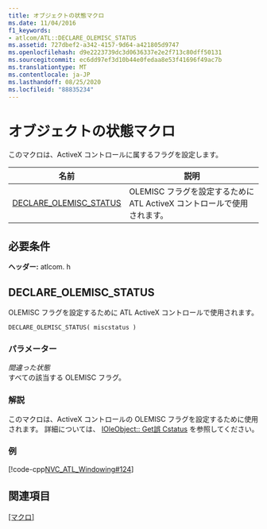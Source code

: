 ```yaml
---
title: オブジェクトの状態マクロ
ms.date: 11/04/2016
f1_keywords:
- atlcom/ATL::DECLARE_OLEMISC_STATUS
ms.assetid: 727dbef2-a342-4157-9d64-a421805d9747
ms.openlocfilehash: d9e2223739dc3d0636337e2e2f713c80dff50131
ms.sourcegitcommit: ec6dd97ef3d10b44e0fedaa8e53f41696f49ac7b
ms.translationtype: MT
ms.contentlocale: ja-JP
ms.lasthandoff: 08/25/2020
ms.locfileid: "88835234"
---
```

# <a name="object-status-macros"></a>オブジェクトの状態マクロ

このマクロは、ActiveX コントロールに属するフラグを設定します。

|名前|説明|
|-|-|
|[DECLARE_OLEMISC_STATUS](#declare_olemisc_status)|OLEMISC フラグを設定するために ATL ActiveX コントロールで使用されます。|

## <a name="requirements"></a>必要条件

**ヘッダー:** atlcom. h

## <a name="declare_olemisc_status"></a><a name="declare_olemisc_status"></a> DECLARE_OLEMISC_STATUS

OLEMISC フラグを設定するために ATL ActiveX コントロールで使用されます。

```
DECLARE_OLEMISC_STATUS( miscstatus )
```

### <a name="parameters"></a>パラメーター

*間違った状態*<br/>
すべての該当する OLEMISC フラグ。

### <a name="remarks"></a>解説

このマクロは、ActiveX コントロールの OLEMISC フラグを設定するために使用されます。 詳細については、 [IOleObject:: Get誤 Cstatus](/windows/win32/api/oleidl/nf-oleidl-ioleobject-getmiscstatus) を参照してください。

### <a name="example"></a>例

[!code-cpp[NVC_ATL_Windowing#124](../../atl/codesnippet/cpp/object-status-macros_1.h)]

## <a name="see-also"></a>関連項目

[[マクロ]](../../atl/reference/atl-macros.md)
